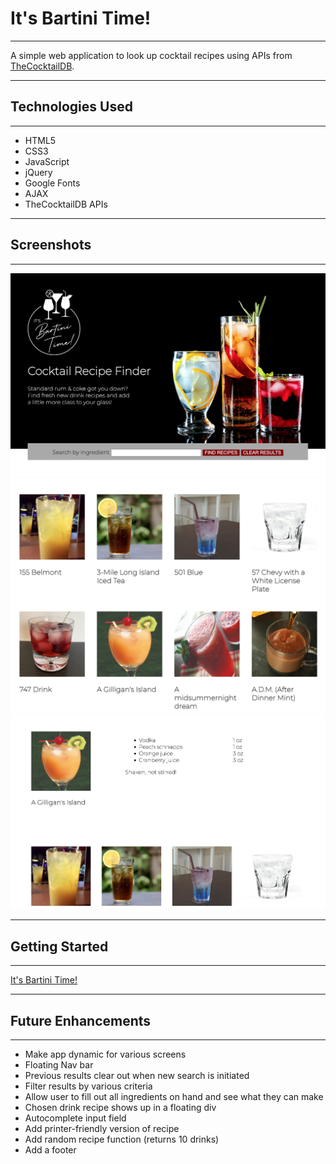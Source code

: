 
# It's Bartini Time!

**************************************************

A simple web application to look up cocktail recipes using 
APIs from [TheCocktailDB](https://www.thecocktaildb.com/).

**************************************************

## Technologies Used

**************************************************

- HTML5
- CSS3
- JavaScript
- jQuery
- Google Fonts
- AJAX
- TheCocktailDB APIs

**************************************************

## Screenshots

**************************************************

![Bartini Time Main App](/assets/Bartini_Time_Main.png)
![Bartini Time Search Results](/assets/Bartini_Time_Results.png)
![Bartini Time Recipe](/assets/Bartini_Time_Recipe.png)

**************************************************

## Getting Started

**************************************************

[It's Bartini Time!](https://chess2022.github.io/Bartini_Time_Cocktail_App/)

**************************************************

## Future Enhancements

**************************************************

- Make app dynamic for various screens
- Floating Nav bar
- Previous results clear out when new search is initiated
- Filter results by various criteria
- Allow user to fill out all ingredients on hand and see what they can make
- Chosen drink recipe shows up in a floating div
- Autocomplete input field
- Add printer-friendly version of recipe
- Add random recipe function (returns 10 drinks)
- Add a footer